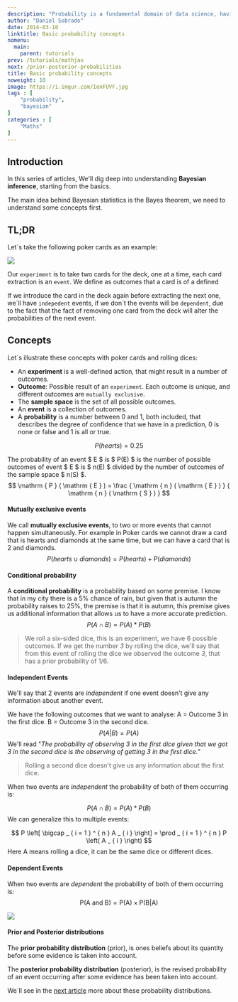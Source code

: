 ```yaml
---
description: "Probability is a fundamental domain of data science, having sound foundations on this topic will help us climb the ladder to master Bayesian inference and other machine learning methods that have their roots in probability theory. We'll start with essential concepts like an outcome, conditional probability, joint probability etc. "
author: "Daniel Sobrado"
date: 2014-03-10
linktitle: Basic probability concepts
nomenu:
  main:
    parent: tutorials
prev: /tutorials/mathjax
next: /prior-posterior-probabilities
title: Basic probability concepts
noweight: 10
image: https://i.imgur.com/IenFUVF.jpg
tags : [
    "probability",
    "bayesian"
]
categories : [
    "Maths"
]
---
```


## Introduction

In this series of articles, We'll dig deep into understanding **Bayesian inference**, starting from the basics.

The main idea behind Bayesian statistics is the Bayes theorem, we need to understand some concepts first.

## TL;DR

Let´s take the following poker cards as an example:

![](https://i.imgur.com/rypTeme.jpg)

Our `experiment` is to take two cards for the deck, one at a time, each card extraction is an `event`. We define as outcomes that a card is of a defined 

If we introduce the card in the deck again before extracting the next one, we´ll have `indepedent` events, if we don´t the events will be `dependent`, due to the fact that the fact of removing one card from the deck will alter the probabilities of the next event.

## Concepts

Let´s illustrate these concepts with poker cards and rolling dices:

* An **experiment** is a well-defined action, that might result in a number of outcomes.
* **Outcome**: Possible result of an `experiment`. Each outcome is unique, and different outcomes are `mutually exclusive`.
* The **sample space** is the set of all possible outcomes.
* An **event** is a collection of outcomes.
* A **probability** is a number between 0 and 1, both included, that describes the degree of confidence that we have in a prediction, 0 is none or false and 1 is all or true.

$$
P ( hearts ) = 0.25
$$

The probability of an event $ E $ is  $ P(E) $ is the number of possible outcomes of event $ E $ is $ n(E) $ divided by the number of outcomes of the sample space $ n(S) $. 
$$
\mathrm { P } ( \mathrm { E } ) = \frac { \mathrm { n } ( \mathrm { E } ) } { \mathrm { n } ( \mathrm { S } ) }
$$

#### Mutually exclusive events

We call **mutually exclusive events**, to two or more events that cannot happen simultaneously. For example in Poker cards we cannot draw a card that is hearts and diamonds at the same time, but we can have a card that is 2 and diamonds.
$$
P ( hearts \cup diamonds ) = P ( hearts ) + P ( diamonds )
$$

#### Conditional probability

A **conditional probability** is a probability based on some premise. I know that in my city there is a 5% chance of rain, but given that is autumn the probability raises to 25%, the premise is that it is autumn, this premise gives us additional information that allows us to have a more accurate prediction.
$$
P ( A \cap B ) = P ( A ) * P ( B )
$$


> We roll a six-sided dice, this is an experiment, we have 6 possible outcomes. If we get the number *3* by rolling the dice, we'll say that from this event of rolling the dice we observed the outcome *3*, that has a prior probability of 1/6. 

#### Independent Events

We'll say that 2 events are *independent* if one event doesn't give any information about another event. 

We have the following outcomes that we want to analyse: 
A = Outcome 3 in the first dice. 
B = Outcome 3 in the second dice.
$$
P ( A | B ) = P ( A )
$$
We'll read "*The probability of observing 3 in the first dice given that we got 3 in the second dice is the observing of getting 3 in the first dice.*"

> Rolling a second dice doesn't give us any information about the first dice.

When two events are *independent* the probability of both of them occurring is:

$$
P ( A \cap B ) = P ( A ) * P ( B )
$$
We can generalize this to multiple events:

$$
P \left[ \bigcap _ { i = 1 } ^ { n } A _ { i } \right] = \prod _ { i = 1 } ^ { n } P \left( A _ { i } \right)
$$
Here A means rolling a dice, it can be the same dice or different dices.

#### Dependent Events

When two events are *dependent* the probability of both of them occurring is:
$$
\mathrm { P } ( \mathrm { A } \text { and } \mathrm { B } ) = \mathrm { P } ( \mathrm { A } ) \times \mathrm { P } ( \mathrm { B } | \mathrm { A } )
$$

![](https://i.imgur.com/SM3ph2R.png)

#### Prior and Posterior distributions


The **prior probability distribution** (prior), is ones beliefs about its quantity before some evidence is taken into account.

The **posterior probability distribution** (posterior), is the revised probability of an event occurring after some evidence has been taken into account.

We´ll see in the [next article](https://www.danielsobrado.com/post/prior-and-posterior-distributions/) more about these probability distributions.
